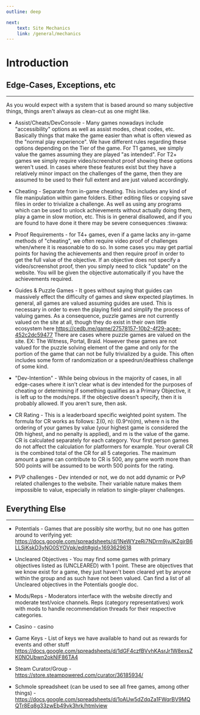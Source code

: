 ```yaml
---
outline: deep

next:
    text: Site Mechanics
    link: /general/mechanics
---
```


# Introduction


## Edge-Cases, Exceptions, etc
-----------------------------
As you would expect with a system that is based around so many subjective things, things aren't always as clean-cut as one might like.

- Assist/Cheats/DevConsole - Many games nowadays include "accessibility" options as well as assist modes, cheat codes, etc. Basically things that make the game easier than what is often viewed as the "normal play experience". We have different rules regarding these options depending on the Tier of the game. For T1 games, we simply value the games assuming they are played "as intended". For T2+ games we simply require video/screenshot proof showing these options weren't used. In cases where these features exist but they have a relatively minor impact on the challenges of the game, then they are assumed to be used to their full extent and are just valued accordingly.

- Cheating - Separate from in-game cheating. This includes any kind of file manipulation within game folders. Either editing files or copying save files in order to trivialize a challenge. As well as using any programs which can be used to unlock achievements without actually doing them, play a game in slow motion, etc. This is in general disallowed, and if you are found to have done it there may be severe consequences :tiwawa:

- Proof Requirements - for T4+ games, even if a game lacks any in-game methods of "cheating", we often require video proof of challenges when/where it is reasonable to do so. In some cases you may get partial points for having the achievements and then require proof in order to get the full value of the objective. If an objective does not specify a video/screenshot proof, then you simply need to click "update" on the website. You will be given the objective automatically if you have the achievements required.

- Guides & Puzzle Games - It goes without saying that guides can massively effect the difficulty of games and skew expected playtimes. In general, all games are valued assuming guides are used. This is necessary in order to even the playing field and simplify the process of valuing games. As a consequence, puzzle games are not currently valued on the site at all, though they do exist in their own little ecosystem here https://cedb.me/game/27578157-10b2-4f29-acee-452c2dc59477 There are cases where puzzle games are valued on the site. EX: The Witness, Portal, Braid. However these games are not valued for the puzzle solving element of the game and only for the portion of the game that can not be fully trivialized by a guide. This often includes some form of randomization or a speedrun/deathless challenge of some kind.

- "Dev-Intention" - While being obvious in the majority of cases, in all edge-cases where it isn't clear what is dev intended for the purposes of cheating or determining if something qualifies as a Primary Objective, it is left up to the mods/reps. If the objective doesn't specify, then it is probably allowed. If you aren't sure, then ask.

- CR Rating  - This is a leaderboard specific weighted point system. The formula for CR works as follows: Σ(0, n): (0.9^n)(m), where n is the ordering of your games by value (your highest game is considered the 0th highest, and no penalty is applied), and m is the value of the game. CR is calculated separately for each category. Your first person games do not affect the calculation for platformers for example. Your overall CR is the combined total of the CR for all 5 categories. The maximum amount a game can contribute to CR is 500, any game worth more than 500 points will be assumed to be worth 500 points for the rating.

- PVP challenges - Dev intended or not, we do not add dynamic or PvP related challenges to the website. Their variable nature makes them impossible to value, especially in relation to single-player challenges.
 


## Everything Else
----------------

- Potentials - Games that are possibly site worthy, but no one has gotten around to verifying yet: 
https://docs.google.com/spreadsheets/d/1NeWYzeRi7NDrm9jvJKZgjrB6LLSjKskD3yNO0SYOVpk/edit#gid=1693629618

- Uncleared Objectives - You may find some games with primary objectives listed as (UNCLEARED) with 1 point. These are objectives that we know exist for a game, they just haven't been cleared yet by anyone within the group and as such have not been valued. Can find a list of all Uncleared objectives in the Potentials google doc.

- Mods/Reps - Moderators interface with the website directly and moderate text/voice channels. Reps (category representatives) work with mods to handle recommendation threads for their respective categories.

- Casino - ⁠casino

- Game Keys - List of keys we have available to hand out as rewards for events and other stuff
https://docs.google.com/spreadsheets/d/1dGF4czfBVvhKAsrJr1W8exsZK0NOUbwn2okNIF86TA4

- Steam Curator/Group - https://store.steampowered.com/curator/36185934/

- Schmole spreadsheet (can be used to see all free games, among other things) - https://docs.google.com/spreadsheets/d/1oAUw5dZdqZa1FWqrBV9MQQTr8Eq8g33zwEb49vk3hrk/htmlview
 
